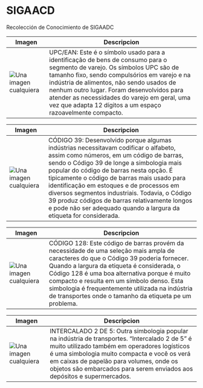 # SIGAACD
Recolección de Conocimiento de SIGAADC

| Imagen | Descripcion |
|-------------------------------|-------------|
|![Una imagen cualquiera](http://imind.com.br/wp-content/uploads/2016/05/ucp_ean.jpg "UPC/EAN")| UPC/EAN: Este é o símbolo usado para a identificação de bens de consumo para o segmento de varejo. Os símbolos UPC são de tamanho fixo, sendo compulsórios em varejo e na indústria de alimentos, não sendo usados de nenhum outro lugar. Foram desenvolvidos para atender as necessidades do varejo em geral, uma vez que adapta 12 dígitos a um espaço razoavelmente compacto.|

| Imagen | Descripcion |
|-------------------------------|-------------|
|![Una imagen cualquiera](http://imind.com.br/wp-content/uploads/2016/05/code_39.jpg "CÓDIGO 39")|CÓDIGO 39: Desenvolvido porque algumas indústrias necessitavam codificar o alfabeto, assim como números, em um código de barras, sendo o Código 39 de longe a simbologia mais popular do código de barras nesta opção. É tipicamente o código de barras mais usado para identificação em estoques e de processos em diversos segmentos industriais. Todavia, o Código 39 produz códigos de barras relativamente longos e pode não ser adequado quando a largura da etiqueta for considerada.|

| Imagen | Descripcion |
|-------------------------------|-------------|
|![Una imagen cualquiera](http://imind.com.br/wp-content/uploads/2016/05/code_128.jpg "CÓDIGO 128")|CÓDIGO 128: Este código de barras provém da necessidade de uma seleção mais ampla de caracteres do que o Código 39 poderia fornecer. Quando a largura da etiqueta é considerada, o Código 128 é uma boa alternativa porque é muito compacto e resulta em um símbolo denso. Esta simbologia é frequentemente utilizada na indústria de transportes onde o tamanho da etiqueta pe um problema.|

| Imagen | Descripcion |
|-------------------------------|-------------|
|![Una imagen cualquiera](http://imind.com.br/wp-content/uploads/2016/05/code_128.jpg "INTERCALADO 2 DE 5")|INTERCALADO 2 DE 5: Outra simbologia popular na indústria de transportes. “Intercalado 2 de 5” é muito utilizado também em operadores logísticos é uma simbologia muito compacta e você os verá em caixas de papelão para volumes, onde os objetos são embarcados para serem enviados aos depósitos e supermercados.|







